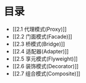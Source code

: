 # 目录
- [[2.1 代理模式(Proxy)]]
- [[2.2 门面模式(Facade)]]
- [[2.3 桥模式(Bridge)]]
- [[2.4 适配器(Adapter)]]
- [[2.5 享元模式(Flyweight)]]
- [[2.6 装饰模式(Decorator)]]
- [[2.7 组合模式(Composite)]]
